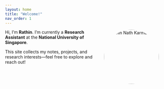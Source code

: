 ```yaml
---
layout: home
title: "Welcome!"
nav_order: 1
---
```


<!-- Replace /assets/profile.jpg with the actual path/filename of your photo -->
<img src="/assets/profile.jpg" alt="Rathin Nath Karmakar" style="width:180px;border-radius:50%;float:right;margin:0 0 1rem 1rem;" />

Hi, I’m **Rathin**. I’m currently a **Research Assistant** at the **National University of Singapore**.

This site collects my notes, projects, and research interests—feel free to explore and reach out!  

